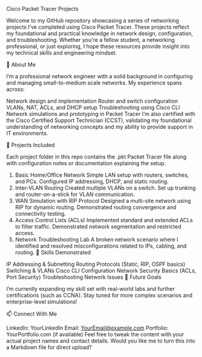Cisco Packet Tracer Projects

Welcome to my GitHub repository showcasing a series of networking projects I’ve completed using Cisco Packet Tracer. These projects reflect my foundational and practical knowledge in network design, configuration, and troubleshooting. Whether you're a fellow student, a networking professional, or just exploring, I hope these resources provide insight into my technical skills and engineering mindset.

🔧 About Me

I’m a professional network engineer with a solid background in configuring and managing small-to-medium scale networks. My experience spans across:

Network design and implementation
Router and switch configuration
VLANs, NAT, ACLs, and DHCP setup
Troubleshooting using Cisco CLI
Network simulations and prototyping in Packet Tracer
I’m also certified with the Cisco Certified Support Technician (CCST), validating my foundational understanding of networking concepts and my ability to provide support in IT environments.

📁 Projects Included

Each project folder in this repo contains the .pkt Packet Tracer file along with configuration notes or documentation explaining the setup.

1. Basic Home/Office Network
Simple LAN setup with routers, switches, and PCs.
Configured IP addressing, DHCP, and static routing.
2. Inter-VLAN Routing
Created multiple VLANs on a switch.
Set up trunking and router-on-a-stick for VLAN communication.
3. WAN Simulation with RIP Protocol
Designed a multi-site network using RIP for dynamic routing.
Demonstrated routing convergence and connectivity testing.
4. Access Control Lists (ACLs)
Implemented standard and extended ACLs to filter traffic.
Demonstrated network segmentation and restricted access.
5. Network Troubleshooting Lab
A broken network scenario where I identified and resolved misconfigurations related to IPs, cabling, and routing.
🧠 Skills Demonstrated

IP Addressing & Subnetting
Routing Protocols (Static, RIP, OSPF basics)
Switching & VLANs
Cisco CLI Configuration
Network Security Basics (ACLs, Port Security)
Troubleshooting Network Issues
🚀 Future Goals

I’m currently expanding my skill set with real-world labs and further certifications (such as CCNA). Stay tuned for more complex scenarios and enterprise-level simulations!

📫 Connect With Me

LinkedIn: YourLinkedIn
Email: YourEmail@example.com
Portfolio: YourPortfolio.com (if available)
Feel free to tweak the content with your actual project names and contact details. Would you like me to turn this into a Markdown file for direct upload?
